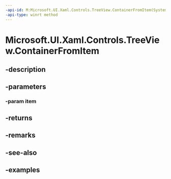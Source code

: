 ```yaml
---
-api-id: M:Microsoft.UI.Xaml.Controls.TreeView.ContainerFromItem(System.Object)
-api-type: winrt method
---
```


<!-- Method syntax.
public DependencyObject TreeView.ContainerFromItem(Object item)
-->

# Microsoft.UI.Xaml.Controls.TreeView.ContainerFromItem

## -description

## -parameters
### -param item

## -returns

## -remarks

## -see-also

## -examples

